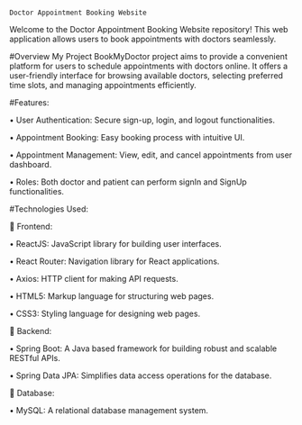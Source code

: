                                                                                         Doctor Appointment Booking Website

Welcome to the Doctor Appointment Booking Website repository! This web application allows users to book appointments with doctors seamlessly.

#Overview
My Project BookMyDoctor project aims to provide a convenient platform for users to schedule appointments with doctors online. It offers a user-friendly interface for browsing available doctors, selecting preferred time slots, and managing appointments efficiently.

#Features:

•	User Authentication: Secure sign-up, login, and logout functionalities.

•	Appointment Booking: Easy booking process with intuitive UI.

•	Appointment Management: View, edit, and cancel appointments from user dashboard.

•	Roles: Both doctor and patient can perform signIn and SignUp functionalities.


#Technologies Used:

	Frontend:

•	ReactJS: JavaScript library for building user interfaces.

•	React Router: Navigation library for React applications.

•	Axios: HTTP client for making API requests.

•	HTML5: Markup language for structuring web pages.

•	CSS3: Styling language for designing web pages.


	Backend:

•	Spring Boot: A Java based framework for building robust and scalable RESTful APIs.

•	Spring Data JPA: Simplifies data access operations for the database.

	Database:

•	MySQL: A relational database management system.
